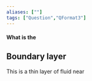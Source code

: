 ```yaml
---
aliases: [""]
tags: ["Question","QFormat3"]
---
```


#### What is the
## Boundary layer
This is a thin layer of fluid near 